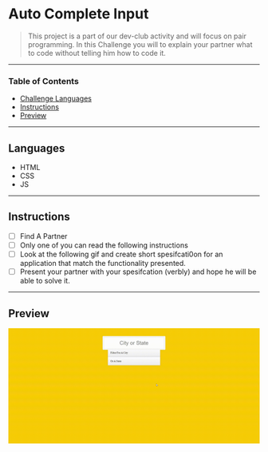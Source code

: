 
# Auto Complete Input

> This project is a part of our dev-club activity and will focus on pair programming. In this Challenge you will to explain your partner what to code without telling him how to code it.

---

### Table of Contents

- [Challenge Languages](#Languages)
- [Instructions](#Instructions)
- [Preview](#Preview)

---

## Languages

* HTML
* CSS
* JS

---

## Instructions

- [ ] Find A Partner
- [ ] Only one of you can read the following instructions
- [ ] Look at the following gif and create short spesifcati0on for an application that match the functionality presented.
- [ ] Present your partner with your spesifcation (verbly) and hope he will be able to solve it.

---

## Preview

![!previewGif](./preview.gif)

